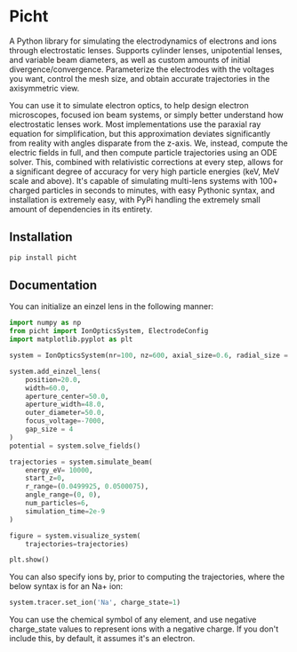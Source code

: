 # Picht

A Python library for simulating the electrodynamics of electrons and ions through electrostatic lenses. Supports cylinder lenses, unipotential lenses, and variable beam diameters, as well as custom amounts of initial divergence/convergence. Parameterize the electrodes with the voltages you want, control the mesh size, and obtain accurate trajectories in the axisymmetric view.

You can use it to simulate electron optics, to help design electron microscopes, focused ion beam systems, or simply better understand how electrostatic lenses work. Most implementations use the paraxial ray equation for simplification, but this approximation deviates significantly from reality with angles disparate from the z-axis. We, instead, compute the electric fields in full, and then compute particle trajectories using an ODE solver. This, combined with relativistic corrections at every step, allows for a significant degree of accuracy for very high particle energies (keV, MeV scale and above). It's capable of simulating multi-lens systems with 100+ charged particles in seconds to minutes, with easy Pythonic syntax, and installation is extremely easy, with PyPi handling the extremely small amount of dependencies in its entirety.

## Installation
```bash
pip install picht
```

## Documentation

You can initialize an einzel lens in the following manner:

```python
import numpy as np
from picht import IonOpticsSystem, ElectrodeConfig
import matplotlib.pyplot as plt

system = IonOpticsSystem(nr=100, nz=600, axial_size=0.6, radial_size = 0.1) #all grid units are in mm.

system.add_einzel_lens(
    position=20.0,
    width=60.0,
    aperture_center=50.0,
    aperture_width=48.0,
    outer_diameter=50.0,
    focus_voltage=-7000,
    gap_size = 4
)
potential = system.solve_fields()

trajectories = system.simulate_beam(
    energy_eV= 10000,  
    start_z=0,
    r_range=(0.0499925, 0.0500075),
    angle_range=(0, 0),
    num_particles=6,
    simulation_time=2e-9
)

figure = system.visualize_system(
    trajectories=trajectories)

plt.show()
```



You can also specify ions by, prior to computing the trajectories, where the below syntax is for an Na+ ion:

```python
system.tracer.set_ion('Na', charge_state=1)
```

You can use the chemical symbol of any element, and use negative charge_state values to represent ions with a negative charge. If you don't include this, by default, it assumes it's an electron.